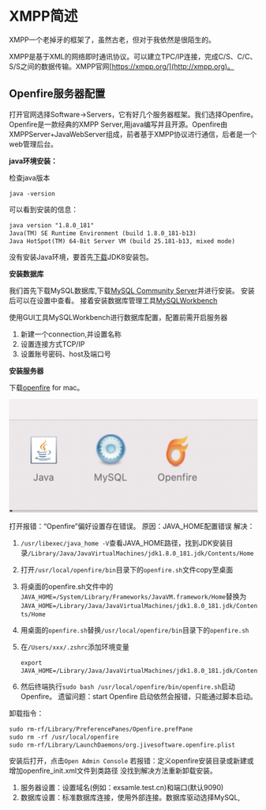 # XMPP简述

XMPP一个老掉牙的框架了，虽然古老，但对于我依然是很陌生的。

XMPP是基于XML的网络即时通讯协议。可以建立TPC/IP连接，完成C/S、C/C、S/S之间的数据传输。XMPP官网[https://xmpp.org/](http://xmpp.org)。


## Openfire服务器配置

打开官网选择Software->Servers，它有好几个服务器框架。我们选择Openfire。Openfire是一款经典的XMPP Server,用java编写并且开源。Openfire由XMPPServer+JavaWebServer组成，前者基于XMPP协议进行通信，后者是一个web管理后台。

**java环境安装：**

检查java版本
```
java -version
```
可以看到安装的信息：
```
java version "1.8.0_181"
Java(TM) SE Runtime Environment (build 1.8.0_181-b13)
Java HotSpot(TM) 64-Bit Server VM (build 25.181-b13, mixed mode)
```
没有安装Java环境，要首先[下载](http://www.oracle.com/technetwork/java/javase/downloads/)JDK8安装包。

**安装数据库**

我们首先下载MySQL数据库,下载[MySQL Community Server](http://www.mysql.com/downloads/)并进行安装。
安装后可以在设置中查看。
接着安装数据库管理工具[MySQLWorkbench](https://dev.mysql.com/downloads/workbench/)

使用GUI工具MySQLWorkbench进行数据库配置，配置前需开启服务器

1. 新建一个connection,并设置名称
2. 设置连接方式TCP/IP
3. 设置账号密码、host及端口号

**安装服务器**

下载[openfire](https://www.igniterealtime.org/downloads/#openfire) for mac。

![dev_config](./dev_config.png)

打开报错：“Openfire”偏好设置存在错误。
原因：JAVA_HOME配置错误
解决：

1. `/usr/libexec/java_home -V`查看JAVA_HOME路径，找到JDK安装目录`/Library/Java/JavaVirtualMachines/jdk1.8.0_181.jdk/Contents/Home`
2. 打开`/usr/local/openfire/bin`目录下的`openfire.sh`文件copy至桌面
3. 将桌面的openfire.sh文件中的`JAVA_HOME=/System/Library/Frameworks/JavaVM.framework/Home`替换为`JAVA_HOME=/Library/Java/JavaVirtualMachines/jdk1.8.0_181.jdk/Contents/Home`
4. 用桌面的`openfire.sh`替换`/usr/local/openfire/bin`目录下的`openfire.sh`
5. 在`/Users/xxx/.zshrc`添加环境变量
	```
	export JAVA_HOME=/Library/Java/JavaVirtualMachines/jdk1.8.0_181.jdk/Contents/Home
	```
	

6. 然后终端执行`sudo bash /usr/local/openfire/bin/openfire.sh`启动Openfire。
遗留问题：start Openfire 启动依然会报错，只能通过脚本启动。

卸载指令：
```
sudo rm-rf/Library/PreferencePanes/Openfire.prefPane
sudo rm -rf /usr/local/openfire
sudo rm-rf/Library/LaunchDaemons/org.jivesoftware.openfire.plist

```

安装后打开，点击`Open Admin Console`
若报错：定义openfire安装目录或新建或增加openfire_init.xml文件到类路径
没找到解决方法重新卸载安装。


1. 服务器设置：设置域名(例如：exsamle.test.cn)和端口(默认9090)
2. 数据库设置：标准数据库连接，使用外部连接。数据库驱动选择MySQL,


